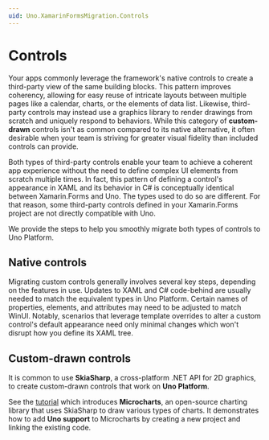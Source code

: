 ```yaml
---
uid: Uno.XamarinFormsMigration.Controls
---
```


# Controls

Your apps commonly leverage the framework's native controls to create a third-party view of the same building blocks. This pattern improves coherency, allowing for easy reuse of intricate layouts between multiple pages like a calendar, charts, or the elements of data list. Likewise, third-party controls may instead use a graphics library to render drawings from scratch and uniquely respond to behaviors. While this category of **custom-drawn** controls isn't as common compared to its native alternative, it often desirable when your team is striving for greater visual fidelity than included controls can provide.

Both types of third-party controls enable your team to achieve a coherent app experience without the need to define complex UI elements from scratch multiple times. In fact, this pattern of defining a control's appearance in XAML and its behavior in C# is conceptually identical between Xamarin.Forms and Uno. The types used to do so are different. For that reason, some third-party controls defined in your Xamarin.Forms project are not directly compatible with Uno.

We provide the steps to help you smoothly migrate both types of controls to Uno Platform.

## Native controls

Migrating custom controls generally involves several key steps, depending on the features in use. Updates to XAML and C# code-behind are usually needed to match the equivalent types in Uno Platform. Certain names of properties, elements, and attributes may need to be adjusted to match WinUI. Notably, scenarios that leverage template overrides to alter a custom control's default appearance need only minimal changes which won't disrupt how you define its XAML tree.

## Custom-drawn controls

It is common to use **SkiaSharp**, a cross-platform .NET API for 2D graphics, to create custom-drawn controls that work on **Uno Platform**.

See the [tutorial]() which introduces **Microcharts**, an open-source charting library that uses SkiaSharp to draw various types of charts. It demonstrates how to add **Uno support** to Microcharts by creating a new project and linking the existing code.
